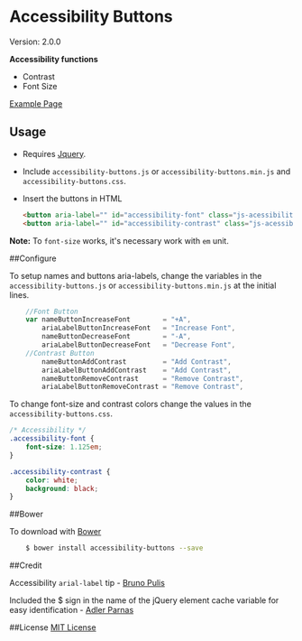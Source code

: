 # Accessibility Buttons

Version: 2.0.0

**Accessibility functions**

* Contrast
* Font Size

[Example Page](http://tiagoporto.github.io/accessibility-buttons/)

## Usage

* Requires [Jquery](http://jquery.com/download/).

* Include `accessibility-buttons.js` or `accessibility-buttons.min.js` and `accessibility-buttons.css`.

* Insert the buttons in HTML

	```html
	<button aria-label="" id="accessibility-font" class="js-acessibility"></button>
	<button aria-label="" id="accessibility-contrast" class="js-acessibility"></button>
	```

**Note:** To `font-size` works, it's necessary work with `em` unit.

##Configure

To setup names and buttons aria-labels, change the variables in the `accessibility-buttons.js` or `accessibility-buttons.min.js` at the initial lines.

```javascript
	//Font Button
	var nameButtonIncreaseFont		  = "+A",
		ariaLabelButtonIncreaseFont   = "Increase Font",
		nameButtonDecreaseFont		  = "-A",
		ariaLabelButtonDecreaseFont   = "Decrease Font",
	//Contrast Button
		nameButtonAddContrast		  = "Add Contrast",
		ariaLabelButtonAddContrast 	  = "Add Contrast",
		nameButtonRemoveContrast	  = "Remove Contrast",
		ariaLabelButtonRemoveContrast = "Remove Contrast",
```

To change font-size and contrast colors change the values in the `accessibility-buttons.css`.

```css
/* Accessibility */
.accessibility-font {
	font-size: 1.125em;
}

.accessibility-contrast {
	color: white;
	background: black;
}
```

##Bower

To download with [Bower](http://bower.io/)

```sh
	$ bower install accessibility-buttons --save
```

##Credit

Accessibility `arial-label` tip - [Bruno Pulis](https://github.com/brunopulis)

Included the $ sign in the name of the jQuery element cache variable for easy identification  - [Adler Parnas](https://github.com/adlerparnas)

##License
[MIT License](http://opensource.org/licenses/MIT)





